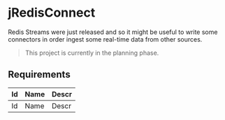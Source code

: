 # jRedisConnect

Redis Streams were just released and so it might be useful to write some connectors in order ingest some real-time data from other sources. 

> This project is currently in the planning phase.

## Requirements

|Id|Name|Descr|
|---|---|---|
|Id|Name|Descr|






